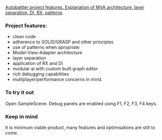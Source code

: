 
[Autobattler project features. Explanation of MVA architecture, layer separation. DI, RX, patterns](https://youtu.be/sAe_zIHv9k8)

### Project features:
- clean code
- adherence to SOLID/GRASP and other principles
- use of patterns when apropriate
- Model-View-Adapter architecture
- layer separation
- application of RX and DI
- modular ai with custom built graph editor
- rich debugging capabilities 
- multiplayer/performance concerns in mind.

### To try it out
Open SampleScene. Debug panels are enabled using F1, F2, F3, F4 keys.


### Keep in mind
It is minimum viable product, many features and optimisations are still to come.
